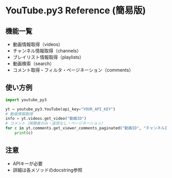 # YouTube.py3 Reference (簡易版)

## 機能一覧
- 動画情報取得（videos）
- チャンネル情報取得（channels）
- プレイリスト情報取得（playlists）
- 動画検索（search）
- コメント取得・フィルタ・ページネーション（comments）

## 使い方例
```python
import youtube_py3

yt = youtube_py3.YouTube(api_key="YOUR_API_KEY")
# 動画情報取得
info = yt.videos.get_video("動画ID")
# コメント（視聴者のみ・返信なし・ページネーション）
for c in yt.comments.get_viewer_comments_paginated("動画ID", "チャンネルID"):
    print(c)
```

## 注意
- APIキーが必要
- 詳細は各メソッドのdocstring参照
